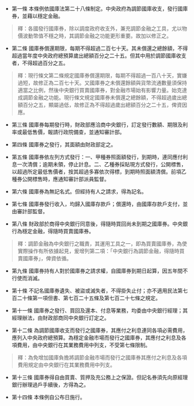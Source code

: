 * 第一條 本條例依國庫法第二十八條制定。中央政府為調節國庫收支，發行國庫券，並藉以穩定金融。

> 釋：各國發行國庫券，除以調度政府收支外，兼充調節金融之工具，尤以物價波動幣值不穩之時，其調節金融之功能更形重要。故加以修正之。

* 第二條 國庫券償還期限，每期不得超過二百七十天。其未償還之總餘額，不得超過當年度中央政府總預算歲出總額百分之二十五。但其中用於調節國庫收支者，不得超過百分之五。

> 釋：現行條文第二條規定國庫券償還期限，每期不得超過一百八十天，實嫌過短，故修正為二百七十天。又國庫券之未償還餘額與貨幣流通數量須保持適當之比例，然後中央銀行買賣國庫券，對金融市場始有影響力量。始克達成調節金融之功能。現行條文規定國庫券未償還之總餘額，不得超過歲出總額百分之五，顯屬過低，故修正為不得超過歲出總額百分之二十五，俾資因應。

* 第三條 國庫券每期發行時，財政部應洽商中央銀行，訂定發行數額、期限及利率或最低售價，報請行政院備查，並通知審計部。

* 第四條 國庫券之發行，其面額由財政部定之。

* 第五條 國庫券依左列方式發行：一、甲種券照面額發行，到期時，連同應付利息一次清償；逾期未領，停止計息。二、乙種券採貼現方式發行，公開標售，以超過所定最低售價者，按其超過多寡依次得標，到期時照面額清償。前項乙種券公開標售時，應通知審計部派員監督。

* 第六條 國庫券為無記名式。但經持有人之請求，得為記名。

* 第七條 國庫券發行收入，均歸入國庫存款戶；償還時，由國庫存款戶支付，並由審計部監督。

* 第八條 財政部於商得中央銀行同意後，得隨時買回尚未到期之國庫券。中央銀行為穩定金融，得隨時買賣國庫券。

> 釋：調節金融為中央銀行之職責，其運用工具之一，即為買賣國庫券，為使實際操作有所依據起見，爰增列第二項：「中央銀行為調節金融，得隨時買賣國庫券」，俾資依循。

* 第九條 國庫券持有人對於國庫券之請求權，自國庫券到期日起算，因五年間不行使而消滅。

* 第十條 不記名國庫券遺失、被盜或滅失者，不得掛失止付；亦不適用民法第七百二十條第一項但書、第七百二十五條及第七百二十七條之規定。

* 第十一條 國庫券之發行、買回及還本、付息等業務，均委由中央銀行經理；其經理辦法，由財政部商同中央銀行訂定之。

* 第十二條 為調節國庫收支而發行之國庫券，其應付之利息連同各項必需費用，應列入中央政府總預算。為穩定金融市場而發行之國庫券，其應付之利息及各項費用，由中央銀行在其業務費用中列支，不受第七條限制。

> 釋：為免增加國庫負擔將調節金融市場而發行之國庫券其應付之利息及各項費用規定由中央銀行在其業務費用中列支。

* 第十三條 國庫券得自由買賣、質押及充公務上之保證。但記名券須先向原經理銀行辦理過戶手續後，方得為之。

* 第十四條 本條例自公布日施行。

